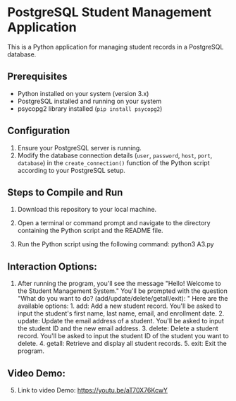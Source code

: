 # PostgreSQL Student Management Application

This is a Python application for managing student records in a PostgreSQL database.

## Prerequisites

- Python installed on your system (version 3.x)
- PostgreSQL installed and running on your system
- psycopg2 library installed (`pip install psycopg2`)

## Configuration

1. Ensure your PostgreSQL server is running.
2. Modify the database connection details (`user`, `password`, `host`, `port`, `database`) in the `create_connection()` function of the Python script according to your PostgreSQL setup.

## Steps to Compile and Run

1. Download this repository to your local machine.

2. Open a terminal or command prompt and navigate to the directory containing the Python script and the README file.

3. Run the Python script using the following command:
                                    python3 A3.py

## Interaction Options:
1. After running the program, you'll see the message "Hello! Welcome to the Student Management System."
	You'll be prompted with the question "What do you want to do? (add/update/delete/getall/exit): "
	Here are the available options:
		1. add: Add a new student record. You'll be asked to input the student's first name, last name, email, and enrollment date.
		2. update: Update the email address of a student. You'll be asked to input the student ID and the new email address.
		3. delete: Delete a student record. You'll be asked to input the student ID of the student you want to delete.
		4. getall: Retrieve and display all student records.
		5. exit: Exit the program.
## Video Demo: 
5. Link to video Demo: https://youtu.be/aT70X76KcwY
